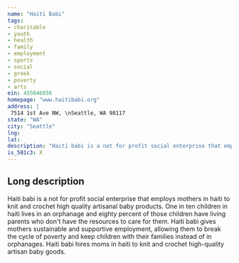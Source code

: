 ```yaml
---
name: "Haiti Babi"
tags:
- charitable
- youth
- health
- family
- employment
- sports
- social
- greek
- poverty
- arts
ein: 455046056
homepage: "www.haitibabi.org"
address: |
 7514 1st Ave NW, \nSeattle, WA 98117
state: "WA"
city: "Seattle"
lng: 
lat: 
description: "Haiti babi is a not for profit social enterprise that employs mothers in haiti to knit and crochet high quality artisanal baby products. One in ten children in haiti lives in an orphanage and eighty percent of those children have living parents who don't have the resources to care for them. Haiti babi gives mothers sustainable and supportive employment, allowing them to break the cycle of poverty and keep children with their families instead of in orphanages. "
is_501c3: X
---
```


## Long description

Haiti babi is a not for profit social enterprise that employs mothers in haiti to knit and crochet high quality artisanal baby products. One in ten children in haiti lives in an orphanage and eighty percent of those children have living parents who don't have the resources to care for them. Haiti babi gives mothers sustainable and supportive employment, allowing them to break the cycle of poverty and keep children with their families instead of in orphanages. Haiti babi hires moms in haiti to knit and crochet high-quality artisan baby goods. 
